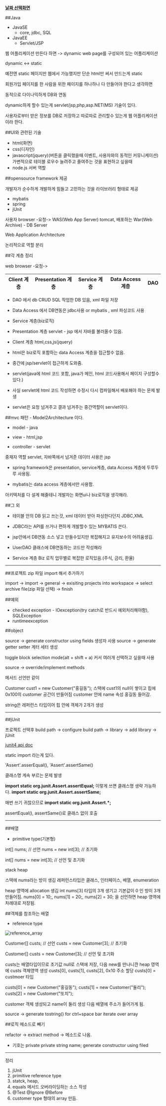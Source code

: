 ﻿**[날짜 선택화면](../README.md)**

##Java

- JavaSE
  - core, jdbc, SQL
- JavaEE
  - Servlet/JSP

웹 어플리케이션 만든다 하면 -> dynamic web page를  구성되어 있는 어플리케이션

dynamic <-> static

예전엔 static 페이지만 웹에서 가능했지만 단순 html만 써서 만드는게 static

회원가입 페이지를 한 사람을 위한 페이지를 하나하나 다 만들어야 한다고 생각하면

동적으로 다이나믹하게 DB와 연동

dynamic하게 할수 있는게 servlet/jsp,php,asp.NET(MS) 기술이 있다.

사용자로부터 받은 정보를 DB로 저장하고 따로따로 관리할수 있는게 웹 어플리케이션이라 한다.

##UI와 관련된 기술

- html(화면)
- css(디자인)
- javascript(jquery)(버튼을 클릭했을때 이벤트, 사용자와의 동적인 커뮤니케이션)
가변적으로 테이블 로우수 늘려주고 줄여주는 것을 표현하고 싶을때 
- node.js 서버 역할

##opensource framework 제공

개발자가 순수하게 개발하게 힘들고 고민하는 것을 라이브러리 형태로 제공

- mybatis
- spring
- jUnit

사용자 browser -요청-> WAS(Web App Server) tomcat, 배포하는 War(Web Archive) - DB Server

Web Application Architecture

논리적으로 역할 분리

##각 계층 정리

web browser -요청-> 

Client 계층 | Presentation 계층 | Service 계층 | Data Access 계층 | DAO
------------|-------------------|--------------|------------------|--------

- DAO 에서 db CRUD SQL 작업한 DB 있음, xml 파일 저장
- Data Access 에서 DB연동은 jdbc사용 or mybatis , xml 파싱코드 사용
- Service 계층(biz로직)
- Presentation 계층 servlet - jsp 에서 자바를 불러올수 있음.
- Client 계층 html,css,js(jquery)

- html은 biz로직 포함하는 data Access 계층을 접근할수 없음.
- 중간에 jsp/servlet이 접근하게 도와줌.
- servlet(java에 html 코드 포함, java가 메인, html 코드사용해서 페이지 구성할수 있다.)
- 사실 servlet에 html 코드 작성하면 수정시 다시 컴파일해서 배포해야 하는 문제 발생
- servlet은 요청 넘겨주고 결과 넘겨주는 중간역할이 servlet이다.

##mvc 패턴 - Model2Architecture 이다.

- model - java

- view - html,jsp

- controller - servlet

중재자 역할 servlet, 자바쪽에서 넘겨준 데이터 사용은 jsp

- spring framework은 presentation, service계층, data Access 계층에 두루두루 사용됨.

- mybatis는 data access 계층에서만 사용함.

아키텍처를 다 설계 해줄테니 개발자는 화면ui나 biz로직을 생각해라.

##그 외

- 테이블 안의 DB 읽고 쓰는것, xml 데이터 받아 파싱한다던지 JDBC,XML

- JDBC라는 API를 쓰거나 편하게 개발할수 있는 MYBATIS 쓴다.

- jsp안에서 DB연동 소스 넣고 만들수있지만 복잡해지고 유지보수의 어려움생김.

- UserDAO 클래스에 DB연동하는 코드만 작성해라 

- Service 계층 Biz 로직 
업무별로 복잡한 로직있음.(주식, 금리, 환율)


---------------------------------------------------------------------------------------------------------


##프로젝트 zip 파일 import 해서 추가하기

import -> import -> general -> exisiting projects into workspace -> select archive file(zip 파일 선택) -> finish


##예외

- checked exception - IOexception(try catch로 반드시 예외처리해야함), SQLException
- runtimeexception 


##object

source -> generate constructor using fields 생성자 사용
source -> generate getter setter 게터 세터 생성

toggle block selection mode(alt + shift + a) 커서 여러개 선택하고 싶을때 사용

source -> override/implement methods

메서드 선언만 같이 

Customer cust1 = new Customer("홍길동"); 스택에 cust1의 null이 쌓이고 힙에 0x100의 customer 공간이 만들어짐
customer 안에 name 속성 홍길동 들어감.

string은 레퍼런스 타입이어 힙 안에 객체가 2개가 생성

----------------------------------------------------------------------------------------

##jUnit

프로젝트 선택후 build path -> configure build path -> library -> add library -> jUnit

[junit4 api doc](http://junit.sourceforge.net/javadoc/)

static import 라는게 있다.

'Assert'.asserEqual(), 'Assert'.assertSame()

클래스명 계속 부르는 문제 발생

**import static org.junit.Assert.assertEqual;** 이렇게 쓰면 클래스명 생략 가능하다.
**import static org.junit.Assert.assertSame;**

매번 쓰기 귀찮으므로 **import static org.junit.Assert.*;**

assertEqual(), assertSame()로 클래스 없이 호출


-----------------------------------------------------------------------------------------

##배열

- primitive type(기본형)

int[] nums; // 선언
nums = new int[3]; // 초기화

int[] nums = new int[3]; // 선언 및 초기화

stack heap

스택에 nums라는 방이 생김
레퍼런스타입은 클래스, 인터페이스, 배열, enumeration 

heap 영역에 allocation 생김 int nums[3] 타입의 3개 생기고 기본값이 0 인 방이 3개 만들어짐.
nums[0] = 10;, nums[1] = 20;, nums[2] = 30; 을 선언하면 heap 영역에 차례대로 저장됨.


##객체를 참조하는 배열

- reference type

![reference_array](../resources/referece_array.JPG)

Customer[] custs; // 선언
custs = new Customer[3]; // 초기화

Customer[] custs = new Customer[3]; // 선언 및 초기화

custs는 배열타입이므로 초기값 null로 스택에 저장, 다음 new를 만나니깐 heap 영역에 custs 객체영역 생성 custs[0], custs[1], custs[2], 0x10 주소 할당
custs[0] = custmoer 타입

custs[0] = new Customer("홍길동");
custs[1] = new Customer("둘리");
custs[2] = new Customer("또치");

customer 객체 생성되고 name이 둘리 생성 다음 배열에 주소가 들어가게 됨. 

source -> generate tostring()
for ctrl+space bar iterate over array

##로직 메소드로 빼기

refactor -> extract method -> 메소드로 나옴.

- 기호는 private 
private string name;
generate constructor using filed


------------------------------------------------------------------------------------------------------

정리

1. jUnit
2. primitive reference type
3. statck, heap,
4. equals 메서드 오버라이딩하는 소스 작성
5. @Test @Ignore @Before
6. customer type 형태의 array 만듬.
